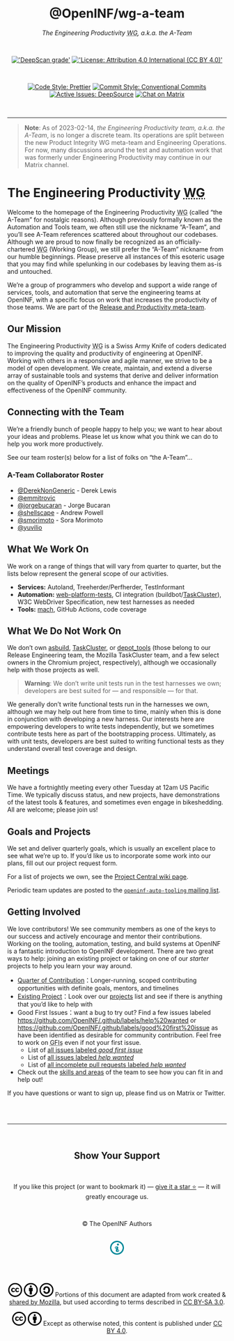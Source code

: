<!-- Begin GitHub-Flavored Markdown (GFM)
See: https://docs.github.com/get-started/writing-on-github
Spec: https://github.github.com/gfm
-->

<div align="center">

# @OpenINF/wg-a-team

_The Engineering Productivity <abbr title="Working Group">WG</abbr>, a.k.a. the A-Team_

<br />

[!['DeepScan grade'][deepscan-badge]][deepscan-url]
[!['License: Attribution 4.0 International (CC BY 4.0)'][license-badge--shields]][license-badge-url]

</div>


<br />

<div align="center">

[![Code Style: Prettier][prettier-badge]][prettier-url]
[![Commit Style: Conventional Commits][conventional-commits-badge]][conventional-commits-url]
[![Active Issues: DeepSource][deepsource-badge]][deepsource-url]
[![Chat on Matrix][matrix-badge--shields]][matrix-url]

</div>

<br />

---

> **Note**: As of 2023-02-14, _the Engineering Productivity team, a.k.a. the
> A-Team_, is no longer a discrete team. Its operations are split between the
> new Product Integrity WG meta-team and Engineering Operations. For now, many
> discussions around the test and automation work that was formerly under
> Engineering Productivity may continue in our Matrix channel.

# The Engineering Productivity <abbr title="Working Group">WG</abbr>

Welcome to the homepage of the Engineering Productivity
<abbr title="Working Group">WG</abbr> (called “the A-Team” for nostalgic
reasons). Although previously formally known as the Automation and Tools team,
we often still use the nickname “A-Team”, and you’ll see A-Team references
scattered about throughout our codebases. Although we are proud to now finally
be recognized as an officially-chartered <abbr title="Working Group">WG</abbr>
(Working Group), we still prefer the “A-Team” nickname from our humble
beginnings. Please preserve all instances of this esoteric usage that you may
find while spelunking in our codebases by leaving them as-is and untouched.

We’re a group of programmers who develop and support a wide range of services,
tools, and automation that serve the engineering teams at OpenINF, with a
specific focus on work that increases the productivity of those teams. We are
part of the [Release and Productivity meta-team][].

## Our Mission

The Engineering Productivity <abbr title="Working Group">WG</abbr> is a Swiss
Army Knife of coders dedicated to improving the quality and productivity of
engineering at OpenINF. Working with others in a responsive and agile manner, we
strive to be a model of open development. We create, maintain, and extend a
diverse array of sustainable tools and systems that derive and deliver
information on the quality of OpenINF’s products and enhance the impact and
effectiveness of the OpenINF community.

## Connecting with the Team

We’re a friendly bunch of people happy to help you; we want to hear about your
ideas and problems. Please let us know what you think we can do to help you work
more productively.

See our team roster(s) below for a list of folks on “the A-Team”&hellip;

<!--
`ncu-team sync` command updates the special >>ncu-team-sync.team($org/$team)<<
comment blocks below with a list of members under the specified team.

See: https://nodejs.github.io/node-core-utils/docs/ncu-team.html#synchronize-files-with-special-blocks
-->

### A-Team Collaborator Roster

<!-- ncu-team-sync.team(OpenINF/wg-a-team) -->

* [@DerekNonGeneric](https://github.com/DerekNonGeneric) - Derek Lewis
* [@emmitrovic](https://github.com/emmitrovic)
* [@jorgebucaran](https://github.com/jorgebucaran) - Jorge Bucaran
* [@shellscape](https://github.com/shellscape) - Andrew Powell
* [@smorimoto](https://github.com/smorimoto) - Sora Morimoto
* [@yuvilio](https://github.com/yuvilio)

<!-- ncu-team-sync end -->

## What We Work On

We work on a range of things that will vary from quarter to quarter, but the
lists below represent the general scope of our activities.

- **Services:** Autoland, Treeherder/Perfherder, TestInformant
- **Automation:** [web-platform-tests][], CI integration (buildbot/[TaskCluster][]),
		W3C WebDriver Specification, new test harnesses as needed
- **Tools:** [mach][], GitHub Actions, code coverage

## What We Do Not Work On

We don’t own [asbuild][], [TaskCluster][], or [depot_tools][] (those belong to
our Release Engineering team, the Mozilla TaskCluster team, and a few select
owners in the Chromium project, respectively), although we occasionally help
with those projects as well.

> **Warning**: We don’t write unit tests run in the test harnesses we own;
> developers are best suited for &mdash; and responsible &mdash; for that.

We generally don’t write functional tests run in the harnesses we own, although
we may help out here from time to time, mainly when this is done in conjunction
with developing a new harness. Our interests here are empowering developers to
write tests independently, but we sometimes contribute tests here as part of the
bootstrapping process. Ultimately, as with unit tests, developers are best
suited to writing functional tests as they understand overall test coverage and
design.

## Meetings

We have a fortnightly meeting every other Tuesday at 12am US Pacific Time. We
typically discuss status, and new projects, have demonstrations of the latest
tools & features, and sometimes even engage in bikeshedding. All are welcome;
please join us!

## Goals and Projects

We set and deliver quarterly goals, which is usually an excellent place to see
what we’re up to. If you’d like us to incorporate some work into our plans, fill
out our project request form.

For a list of projects we own, see the [Project Central wiki page][].

Periodic team updates are posted to the [`openinf-auto-tooling` mailing list][].

## Getting Involved

We love contributors! We see community members as one of the keys to our success
and actively encourage and mentor their contributions. Working on the tooling,
automation, testing, and build systems at OpenINF is a fantastic introduction to
OpenINF development. There are two great ways to help: joining an existing
project or taking on one of our _starter_ projects to help you learn your way
around.

- [Quarter of Contribution][]&#xFF1A;Longer-running, scoped contributing
  opportunities with definite goals, mentors, and timelines
- [Existing Project][]&#xFF1A;Look over our [projects][] list and see if there
  is anything that you’d like to help with
- Good First Issues&#xFF1A;want a bug to try out? Find a few issues labeled
  https://github.com/OpenINF/.github/labels/help%20wanted or
  https://github.com/OpenINF/.github/labels/good%20first%20issue as have been
  identified as desirable for community contribution. Feel free to work on
  <abbr title="Good First Issues">GFIs</abbr> even if not your first issue.
  - List of [all issues labeled _good first issue_][i-gfi]
  - List of [all issues labeled _help wanted_][i-help]
  - List of [all incomplete pull requests labeled _help wanted_][pr-help]
- Check out the [skills and areas][] of the team to see how you can fit in and
  help out!

If you have questions or want to sign up, please find us on Matrix or Twitter.

<br /><br />

---

<br />

<div align="center">

## Show Your Support

<br />

If you like this project (or want to bookmark it) &mdash; [give it a star ⭐️]
&mdash; it will greatly encourage us.

<br />
  
&copy; The OpenINF Authors

<br />

<a title="The OpenINF website" href="https://open.inf.is" rel="author">
  <img alt="The OpenINF logo" height="32px" width="32px" src="https://raw.githubusercontent.com/openinf/openinf.github.io/live/logo.svg?sanitize=true" />
</a>

<br /><br />

![CC logo icon] ![CC BY icon] ![CC SA icon] Portions of this document are
adapted from work created &amp; [shared by Mozilla][moz-policies], but used
according to terms described in [CC BY-SA 3.0].

![CC logo icon] ![CC BY icon] Except as otherwise noted, this content is
published under [CC BY 4.0].

</div>

[**@OpenINF**]: https://github.com/OpenINF

<!-- 3P Tools -->
[asbuild]: https://github.com/OpenINF/openinf-asbuild
[depot_tools]: https://commondatastorage.googleapis.com/chrome-infra-docs/flat/depot_tools/docs/html/depot_tools.html
[mach]: https://firefox-source-docs.mozilla.org/mach/index.html
[TaskCluster]: https://taskcluster.net

<!-- Misc. doc links -->
[i-gfi]:
  https://github.com/search?q=org%3Aopeninf+is%3Aissue+is%3Aopen+label%3A%22good+first+issue%22
[i-help]:
  https://github.com/search?q=org%3Aopeninf+is%3Aissue+is%3Aopen+label%3A%22help+wanted%22
[`openinf-auto-tooling` mailing list]: https://groups.google.com/g/openinf-auto-tooling
[Project Central wiki page]: https://github.com/OpenINF/wg-a-team/wiki/Project-Central
[projects]: https://github.com/OpenINF/wg-a-team/wiki/Project-Central
[pr-help]:
  https://github.com/search?q=org%3Aopeninf+is%3Apr+is%3Aopen+label%3A%22help+wanted%22
[Existing Project]: https://github.com/OpenINF/wg-a-team/wiki/Project-Central
[Quarter of Contribution]:
  https://github.com/OpenINF/wg-a-team/wiki/Auto-Tooling#quarter-of-contribution
[Release Engineering team]: https://github.com/OpenINF/wg-release-n-productiv
[Release and Productivity meta-team]: https://github.com/OpenINF/wg-release-n-productiv
[Release Engineering team]: https://github.com/OpenINF/wg-release-n-productiv
[skills and areas]:
  https://github.com/OpenINF/wg-a-team/wiki/Auto-Tooling#skills-and-areas
[web-platform-tests]: https://firefox-source-docs.mozilla.org/web-platform/index.html

<!-- Readme template doc links -->
[cc by icon]: ./doc/img/cc-by_icon.svg 'Attribution icon'
[cc logo icon]: ./doc/img/cc_icon.svg 'Creative Commons icon'
[cc sa icon]: ./doc/img/cc-sa_icon.svg 'ShareAlike icon'
[cc by-sa 3.0]:
  https://creativecommons.org/licenses/by-sa/3.0
  'Creative Commons Attribution-ShareAlike 3.0 Unported license (CC BY-SA 3.0)'
[cc by 4.0]:
  https://creativecommons.org/licenses/by/4.0
  'Creative Commons Attribution 4.0 International license (CC BY 4.0)'
[deepscan-badge]: https://deepscan.io/api/teams/18447/projects/23889/branches/729809/badge/grade.svg 'DeepScan grade'
[deepscan-url]: https://deepscan.io/dashboard#view=project&tid=18447&pid=23889&bid=729809 'DeepScan grade'
[deepsource-badge]: https://deepsource.io/gh/OpenINF/wg-a-team.svg/?label=active+issues&show_trend=true&token=-hDHKwWTwXpLGLvv-7rWktKC
[deepsource-url]: https://deepsource.io/gh/OpenINF/wg-a-team/?ref=repository-badge 'Active Issues: DeepSource'
[conventional-commits-badge]: https://img.shields.io/badge/commit%20style-Conventional-%23fa6673?logoColor=white&logo=data:image/svg+xml;base64,PHN2ZyB4bWxucz0iaHR0cDovL3d3dy53My5vcmcvMjAwMC9zdmciIHZpZXdCb3g9IjAgMCAzMCAzMCI+PHBhdGggc3R5bGU9ImZpbGw6ICNGRkYiIGQ9Ik0xNSwyQTEzLDEzLDAsMSwxLDIsMTUsMTMsMTMsMCwwLDEsMTUsMm0wLTJBMTUsMTUsMCwxLDAsMzAsMTUsMTUsMTUsMCwwLDAsMTUsMFoiLz48L3N2Zz4K 'Commit Style: Conventional Commits'
[conventional-commits-url]: https://www.conventionalcommits.org 'Commit Style: Conventional Commits'
[give it a star ⭐️]: https://github.com/OpenINF/openinf-util-text/stargazers
[license-badge--shields]: https://img.shields.io/badge/license-CC_BY_4.0-blue.svg?logo=github 'License: CC-BY-4.0'
[license-badge-url]: https://spdx.org/licenses/CC-BY-4.0.html 'License: CC BY 4.0'
[matrix-badge--shields]: https://img.shields.io/badge/matrix-join%20chat-%2346BC99?logo=matrix 'Chat on Matrix'
[matrix-url]: https://matrix.to/#/#openinf:matrix.org 'You&apos;re invited to talk on Matrix'
[moz-policies]:
  https://www.mozilla.org/en-US/foundation/licensing/
  'Mozilla Licensing Policies'
[prettier-badge]: https://img.shields.io/badge/code_style-Prettier-ff69b4.svg?logo=prettier 'Code Style: Prettier'
[prettier-url]: https://prettier.io/playground 'Code Style: Prettier'
